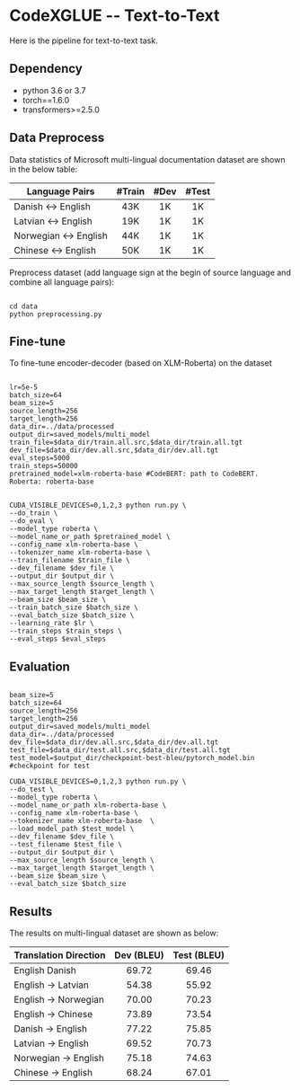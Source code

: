 # CodeXGLUE -- Text-to-Text

Here is the pipeline for text-to-text task.


## Dependency

- python 3.6 or 3.7
- torch==1.6.0
- transformers>=2.5.0


## Data Preprocess

Data statistics of Microsoft multi-lingual documentation dataset are shown in the below table:

| Language Pairs        |   #Train    |   #Dev      |  #Test       |
| --------------------- | :---------: | :---------: |  :---------: |
| Danish <-> English    |    43K      |    1K       |   1K         |
| Latvian <-> English   |    19K      |    1K       |   1K         |
| Norwegian <-> English |    44K      |    1K       |   1K         |
|  Chinese <-> English  |    50K      |    1K       |   1K         |

Preprocess dataset (add language sign at the begin of source language and combine all language pairs):

```shell

cd data
python preprocessing.py

```


## Fine-tune

To fine-tune encoder-decoder (based on XLM-Roberta) on the dataset

```shell

lr=5e-5
batch_size=64
beam_size=5
source_length=256
target_length=256
data_dir=../data/processed
output_dir=saved_models/multi_model
train_file=$data_dir/train.all.src,$data_dir/train.all.tgt
dev_file=$data_dir/dev.all.src,$data_dir/dev.all.tgt
eval_steps=5000 
train_steps=50000 
pretrained_model=xlm-roberta-base #CodeBERT: path to CodeBERT. Roberta: roberta-base


CUDA_VISIBLE_DEVICES=0,1,2,3 python run.py \
--do_train \
--do_eval \
--model_type roberta \
--model_name_or_path $pretrained_model \
--config_name xlm-roberta-base \
--tokenizer_name xlm-roberta-base \
--train_filename $train_file \
--dev_filename $dev_file \
--output_dir $output_dir \
--max_source_length $source_length \
--max_target_length $target_length \
--beam_size $beam_size \
--train_batch_size $batch_size \
--eval_batch_size $batch_size \
--learning_rate $lr \
--train_steps $train_steps \
--eval_steps $eval_steps

```


## Evaluation

```shell

beam_size=5
batch_size=64
source_length=256
target_length=256
output_dir=saved_models/multi_model
data_dir=../data/processed
dev_file=$data_dir/dev.all.src,$data_dir/dev.all.tgt
test_file=$data_dir/test.all.src,$data_dir/test.all.tgt
test_model=$output_dir/checkpoint-best-bleu/pytorch_model.bin #checkpoint for test

CUDA_VISIBLE_DEVICES=0,1,2,3 python run.py \
--do_test \
--model_type roberta \
--model_name_or_path xlm-roberta-base \
--config_name xlm-roberta-base \
--tokenizer_name xlm-roberta-base  \
--load_model_path $test_model \
--dev_filename $dev_file \
--test_filename $test_file \
--output_dir $output_dir \
--max_source_length $source_length \
--max_target_length $target_length \
--beam_size $beam_size \
--eval_batch_size $batch_size

```


## Results

The results on multi-lingual dataset are shown as below:

| Translation Direction  |   Dev (BLEU)     | Test (BLEU)       |  
| -----------            | :-------: | :--------: | 
| English  Danish        |   69.72   |   69.46    |  
| English  -> Latvian    |   54.38   |   55.92    |   
| English -> Norwegian   |   70.00   |   70.23    |
| English -> Chinese     |   73.89   |   73.54    | 
| Danish -> English      |   77.22   |   75.85    |  
| Latvian -> English     |   69.52   |   70.73    |   
| Norwegian -> English   |   75.18   |   74.63    |
| Chinese -> English     |   68.24   |   67.01    | 

